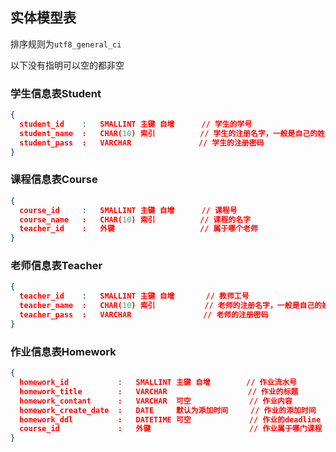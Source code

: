 ## 实体模型表

排序规则为`utf8_general_ci`

以下没有指明可以空的都非空

### 学生信息表Student

```json
{
  student_id	:	SMALLINT 主键 自增		// 学生的学号
  student_name	:	CHAR(10) 索引	   		 // 学生的注册名字，一般是自己的姓名
  student_pass	:	VARCHAR	 			  // 学生的注册密码
}
```

### 课程信息表Course

```json
{
  course_id		:	SMALLINT 主键 自增		// 课程号
  course_name	:	CHAR(10) 索引			 // 课程的名字
  teacher_id	:	外键			 		 // 属于哪个老师
}
```

### 老师信息表Teacher

```json
{
  teacher_id	:	SMALLINT 主键 自增       // 教师工号
  teacher_name	:	CHAR(10) 索引	   		  // 老师的注册名字，一般是自己的姓名
  teacher_pass	:	VARCHAR	 			   // 老师的注册密码
}
```

### 作业信息表Homework

```json
{
  homework_id			:	SMALLINT 主键 自增        // 作业流水号
  homework_title		:	VARCHAR				     // 作业的标题
  homework_contant		:	VARCHAR	 可空			    // 作业内容
  homework_create_date	:	DATE	 默认为添加时间	 // 作业的添加时间
  homework_ddl			:   DATETIME 可空				// 作业的deadline
  course_id				:   外键						// 作业属于哪门课程
}
```



